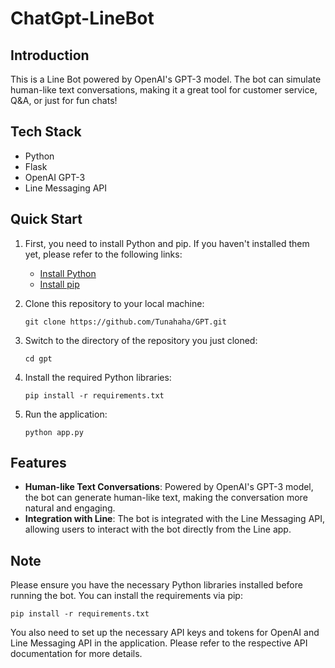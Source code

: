 # ChatGpt-LineBot

## Introduction
This is a Line Bot powered by OpenAI's GPT-3 model. The bot can simulate human-like text conversations, making it a great tool for customer service, Q&A, or just for fun chats!

## Tech Stack
- Python
- Flask
- OpenAI GPT-3
- Line Messaging API

## Quick Start
1. First, you need to install Python and pip. If you haven't installed them yet, please refer to the following links:
   - [Install Python](https://www.python.org/downloads/)
   - [Install pip](https://pip.pypa.io/en/stable/installation/)

2. Clone this repository to your local machine:
    ```
    git clone https://github.com/Tunahaha/GPT.git
    ```

3. Switch to the directory of the repository you just cloned:
    ```
    cd gpt
    ```

4. Install the required Python libraries:
    ```
    pip install -r requirements.txt
    ```

5. Run the application:
    ```
    python app.py
    ```

## Features
- **Human-like Text Conversations**: Powered by OpenAI's GPT-3 model, the bot can generate human-like text, making the conversation more natural and engaging.
- **Integration with Line**: The bot is integrated with the Line Messaging API, allowing users to interact with the bot directly from the Line app.

## Note
Please ensure you have the necessary Python libraries installed before running the bot. You can install the requirements via pip:
```
pip install -r requirements.txt
```
You also need to set up the necessary API keys and tokens for OpenAI and Line Messaging API in the application. Please refer to the respective API documentation for more details.
